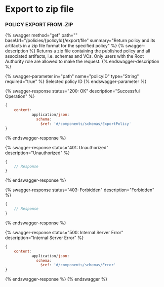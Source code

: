 # Export to zip file

### POLICY EXPORT FROM .ZIP

{% swagger method="get" path="" baseUrl="/policies/{policyId}/export/file" summary="Return policy and its artifacts in a zip file format for the specified policy" %}
{% swagger-description %}
Returns a zip file containing the published policy and all associated artifacts, i.e. schemas and VCs. Only users with the Root Authority role are allowed to make the request.
{% endswagger-description %}

{% swagger-parameter in="path" name="policyID" type="String" required="true" %}
Selected policy ID
{% endswagger-parameter %}

{% swagger-response status="200: OK" description="Successful Operation" %}

```javascript
{
    content:
            application/json:
              schema:
                $ref: '#/components/schemas/ExportPolicy'
}
```

{% endswagger-response %}

{% swagger-response status="401: Unauthorized" description="Unauthorized" %}

```javascript
{
    // Response
}
```

{% endswagger-response %}

{% swagger-response status="403: Forbidden" description="Forbidden" %}

```javascript
{
    // Response
}
```

{% endswagger-response %}

{% swagger-response status="500: Internal Server Error" description="Internal Server Error" %}

```javascript
{
    content:
            application/json:
              schema:
                $ref: '#/components/schemas/Error'
}
```

{% endswagger-response %}
{% endswagger %}
